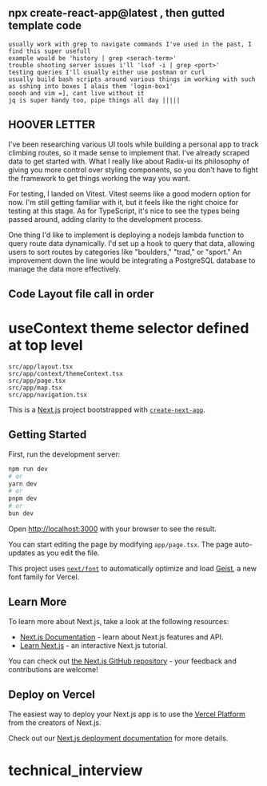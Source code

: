 ## npx create-react-app@latest <app-name>,  then gutted template code
    usually work with grep to navigate commands I've used in the past, I find this super usefull
    example would be 'history | grep <serach-term>'
    trouble shooting server issues i'll 'lsof -i | grep <port>'
    testing queries I'll usually either use postman or curl
    usually build bash scripts around various things im working with such as sshing into boxes I alais them 'login-box1'
    ooooh and vim =], cant live without it
    jq is super handy too, pipe things all day |||||
    
## HOOVER LETTER
I've been researching various UI tools while building a personal app to track climbing routes, so it made sense to implement that. I’ve already scraped data to get started with. What I really like about Radix-ui its philosophy of giving you more control over styling components, so you don't have to fight the framework to get things working the way you want.

For testing, I landed on Vitest. Vitest seems like a good modern option for now. I'm still getting familiar with it, but it feels like the right choice for testing at this stage. As for TypeScript, it's nice to see the types being passed around, adding clarity to the development process.

One thing I'd like to implement is deploying a nodejs lambda function to query route data dynamically. I'd set up a hook to query that data, allowing users to sort routes by categories like "boulders," "trad," or "sport." An improvement down the line would be integrating a PostgreSQL database to manage the data more effectively.

## Code Layout file call in order
# useContext theme selector defined at top level
    src/app/layout.tsx
    src/app/context/themeContext.tsx
    src/app/page.tsx
    src/app/map.tsx
    src/app/navigation.tsx

This is a [Next.js](https://nextjs.org) project bootstrapped with [`create-next-app`](https://nextjs.org/docs/app/api-reference/cli/create-next-app).

## Getting Started

First, run the development server:

```bash
npm run dev
# or
yarn dev
# or
pnpm dev
# or
bun dev
```

Open [http://localhost:3000](http://localhost:3000) with your browser to see the result.

You can start editing the page by modifying `app/page.tsx`. The page auto-updates as you edit the file.

This project uses [`next/font`](https://nextjs.org/docs/app/building-your-application/optimizing/fonts) to automatically optimize and load [Geist](https://vercel.com/font), a new font family for Vercel.

## Learn More

To learn more about Next.js, take a look at the following resources:

- [Next.js Documentation](https://nextjs.org/docs) - learn about Next.js features and API.
- [Learn Next.js](https://nextjs.org/learn) - an interactive Next.js tutorial.

You can check out [the Next.js GitHub repository](https://github.com/vercel/next.js) - your feedback and contributions are welcome!

## Deploy on Vercel

The easiest way to deploy your Next.js app is to use the [Vercel Platform](https://vercel.com/new?utm_medium=default-template&filter=next.js&utm_source=create-next-app&utm_campaign=create-next-app-readme) from the creators of Next.js.

Check out our [Next.js deployment documentation](https://nextjs.org/docs/app/building-your-application/deploying) for more details.

# technical_interview
